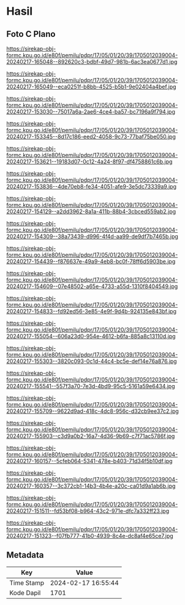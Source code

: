 # Hasil

## Foto C Plano

https://sirekap-obj-formc.kpu.go.id/e80f/pemilu/pdpr/17/05/01/20/39/1705012039004-20240217-165048--892620c3-bdbf-49d7-981b-6ac3ea0677d1.jpg

https://sirekap-obj-formc.kpu.go.id/e80f/pemilu/pdpr/17/05/01/20/39/1705012039004-20240217-165049--eca0251f-b8bb-4525-b5b1-9e02404a4bef.jpg

https://sirekap-obj-formc.kpu.go.id/e80f/pemilu/pdpr/17/05/01/20/39/1705012039004-20240217-153030--75017a6a-2ae6-4ce4-ba57-bc7196a9f794.jpg

https://sirekap-obj-formc.kpu.go.id/e80f/pemilu/pdpr/17/05/01/20/39/1705012039004-20240217-153345--8d17c186-eed2-4058-9c73-77baf75be050.jpg

https://sirekap-obj-formc.kpu.go.id/e80f/pemilu/pdpr/17/05/01/20/39/1705012039004-20240217-153621--19183d07-0c12-4a24-8f97-df4758861c6b.jpg

https://sirekap-obj-formc.kpu.go.id/e80f/pemilu/pdpr/17/05/01/20/39/1705012039004-20240217-153836--4de70eb8-fe34-4051-afe9-3e5dc73339a9.jpg

https://sirekap-obj-formc.kpu.go.id/e80f/pemilu/pdpr/17/05/01/20/39/1705012039004-20240217-154129--a2dd3962-8a1a-411b-88b4-3cbced559ab2.jpg

https://sirekap-obj-formc.kpu.go.id/e80f/pemilu/pdpr/17/05/01/20/39/1705012039004-20240217-154309--38a73439-d996-4f4d-aa99-de9df7b7465b.jpg

https://sirekap-obj-formc.kpu.go.id/e80f/pemilu/pdpr/17/05/01/20/39/1705012039004-20240217-154439--f876637e-49a9-4eb8-bc0f-78ff6d5903be.jpg

https://sirekap-obj-formc.kpu.go.id/e80f/pemilu/pdpr/17/05/01/20/39/1705012039004-20240217-154609--07e48502-a65e-4733-a55d-1310f8404549.jpg

https://sirekap-obj-formc.kpu.go.id/e80f/pemilu/pdpr/17/05/01/20/39/1705012039004-20240217-154833--fd92ed56-3e85-4e9f-9d4b-924135e843bf.jpg

https://sirekap-obj-formc.kpu.go.id/e80f/pemilu/pdpr/17/05/01/20/39/1705012039004-20240217-155054--606a23d0-954e-4612-b6fa-885a8c13110d.jpg

https://sirekap-obj-formc.kpu.go.id/e80f/pemilu/pdpr/17/05/01/20/39/1705012039004-20240217-155303--3820c093-0c1d-44c4-bc5e-def14e76a876.jpg

https://sirekap-obj-formc.kpu.go.id/e80f/pemilu/pdpr/17/05/01/20/39/1705012039004-20240217-155541--557f3a70-7e3d-4bd9-95c5-5161a59e6434.jpg

https://sirekap-obj-formc.kpu.go.id/e80f/pemilu/pdpr/17/05/01/20/39/1705012039004-20240217-155709--9622d9ad-418c-4dc8-956c-d32cb9ee37c2.jpg

https://sirekap-obj-formc.kpu.go.id/e80f/pemilu/pdpr/17/05/01/20/39/1705012039004-20240217-155903--c3d9a0b2-16a7-4d36-9b69-c7f71ac5786f.jpg

https://sirekap-obj-formc.kpu.go.id/e80f/pemilu/pdpr/17/05/01/20/39/1705012039004-20240217-160157--5cfeb064-5341-478e-b403-71d34f5b10df.jpg

https://sirekap-obj-formc.kpu.go.id/e80f/pemilu/pdpr/17/05/01/20/39/1705012039004-20240217-160357--3c372cb1-14b3-4b4e-a20c-ca01d9a1ab6b.jpg

https://sirekap-obj-formc.kpu.go.id/e80f/pemilu/pdpr/17/05/01/20/39/1705012039004-20240217-151511--fd53bf08-b964-43c2-971e-dfc7a332ff23.jpg

https://sirekap-obj-formc.kpu.go.id/e80f/pemilu/pdpr/17/05/01/20/39/1705012039004-20240217-151323--f07fb777-41b0-4939-8c4e-dc8af4e65ce7.jpg


## Metadata

| Key        | Value               |
| ---------- | ------------------- |
| Time Stamp | 2024-02-17 16:55:44 |
| Kode Dapil | 1701                |



